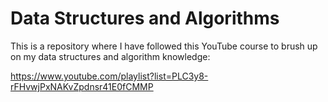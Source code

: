 # Data Structures and Algorithms

This is a repository where I have followed this YouTube course to brush up on my data structures and algorithm knowledge:

https://www.youtube.com/playlist?list=PLC3y8-rFHvwjPxNAKvZpdnsr41E0fCMMP